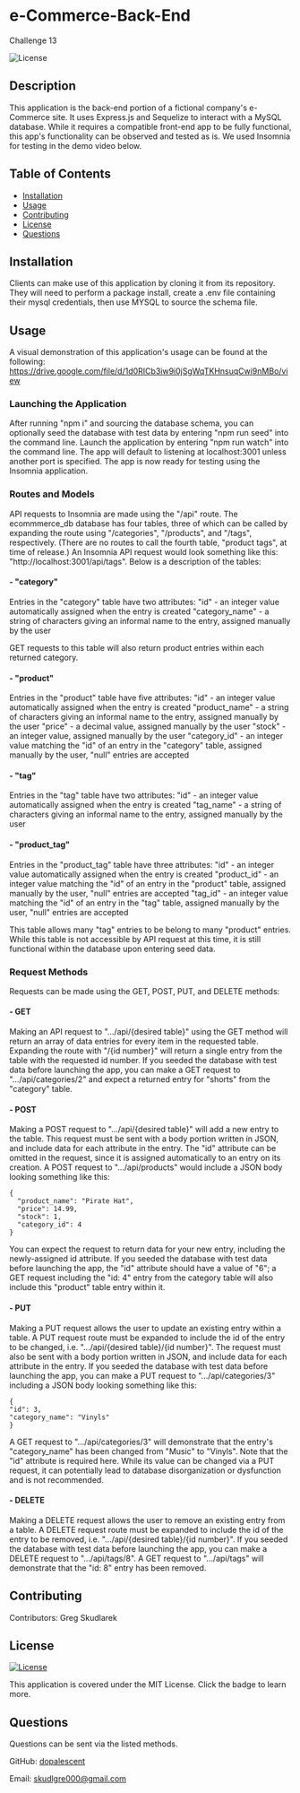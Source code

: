 # e-Commerce-Back-End
Challenge 13

  ![License](https://img.shields.io/badge/License-MIT-blue)

  ## Description
  This application is the back-end portion of a fictional company's e-Commerce site. It uses Express.js and Sequelize to interact with a MySQL database. While it requires a compatible front-end app to be fully functional, this app's functionality can be observed and tested as is. We used Insomnia for testing in the demo video below.
  
  ## Table of Contents
  - [Installation](#installation)
  - [Usage](#usage)
  - [Contributing](#contributing)
  - [License](#license)
  - [Questions](#questions)
  
  ## Installation
  Clients can make use of this application by cloning it from its repository. They will need to perform a package install, create a .env file containing their mysql credentials, then use MYSQL to source the schema file.
  
  ## Usage
  A visual demonstration of this application's usage can be found at the following:
  https://drive.google.com/file/d/1d0RICb3iw9i0jSgWqTKHnsuqCwi9nMBo/view

  ### Launching the Application
  After running "npm i" and sourcing the database schema, you can optionally seed the database with test data by entering "npm run seed" into the command line. Launch the application by entering "npm run watch" into the command line. The app will default to listening at localhost:3001 unless another port is specified. The app is now ready for testing using the Insomnia application.

  ### Routes and Models
  API requests to Insomnia are made using the "/api" route. The ecommmerce_db database has four tables, three of which can be called by expanding the route using "/categories", "/products", and "/tags", respectively. (There are no routes to call the fourth table, "product tags", at time of release.) An Insomnia API request would look something like this: "http://localhost:3001/api/tags". Below is a description of the tables:

  #### - "category"
  Entries in the "category" table have two attributes:
  "id" - an integer value automatically assigned when the entry is created
  "category_name" - a string of characters giving an informal name to the entry, assigned manually by the user
  
  GET requests to this table will also return product entries within each returned category.

  #### - "product"
  Entries in the "product" table have five attributes:
  "id" - an integer value automatically assigned when the entry is created
  "product_name" - a string of characters giving an informal name to the entry, assigned manually by the user
  "price" - a decimal value, assigned manually by the user
  "stock" - an integer value, assigned manually by the user
  "category_id" - an integer value matching the "id" of an entry in the "category" table, assigned manually by the user, "null" entries are accepted

  #### - "tag"
  Entries in the "tag" table have two attributes:
  "id" - an integer value automatically assigned when the entry is created
  "tag_name" - a string of characters giving an informal name to the entry, assigned manually by the user

  #### - "product_tag"
  Entries in the "product_tag" table have three attributes:
  "id" - an integer value automatically assigned when the entry is created
  "product_id" - an integer value matching the "id" of an entry in the "product" table, assigned manually by the user, "null" entries are accepted
  "tag_id" - an integer value matching the "id" of an entry in the "tag" table, assigned manually by the user, "null" entries are accepted

  This table allows many "tag" entries to be belong to many "product" entries. While this table is not accessible by API request at this time, it is still functional within the database upon entering seed data.

  ### Request Methods
  Requests can be made using the GET, POST, PUT, and DELETE methods:

  #### - GET
  Making an API request to ".../api/{desired table}" using the GET method will return an array of data entries for every item in the requested table. Expanding the route with "/{id number}" will return a single entry from the table with the requested id number. If you seeded the database with test data before launching the app, you can make a GET request to ".../api/categories/2" and expect a returned entry for "shorts" from the "category" table.

  #### - POST
  Making a POST request to ".../api/{desired table}" will add a new entry to the table. This request must be sent with a body portion written in JSON, and include data for each attribute in the entry. The "id" attribute can be omitted in the request, since it is assigned automatically to an entry on its creation. A POST request to ".../api/products" would include a JSON body looking something like this:
```
{
  "product_name": "Pirate Hat",
  "price": 14.99,
  "stock": 1,
  "category_id": 4
}
```
  You can expect the request to return data for your new entry, including the newly-assigned id attribute. If you seeded the database with test data before launching the app, the "id" attribute should have a value of "6"; a GET request including the "id: 4" entry from the category table will also include this "product" table entry within it.

  #### - PUT
  Making a PUT request allows the user to update an existing entry within a table. A PUT request route must be expanded to include the id of the entry to be changed, i.e. ".../api/{desired table}/{id number}". The request must also be sent with a body portion written in JSON, and include data for each attribute in the entry. If you seeded the database with test data before launching the app, you can make a PUT request to ".../api/categories/3" including a JSON body looking something like this:
  ```
{
  "id": 3,
  "category_name": "Vinyls"
}
  ```
  A GET request to ".../api/categories/3" will demonstrate that the entry's "category_name" has been changed from "Music" to "Vinyls". Note that the "id" attribute is required here. While its value can be changed via a PUT request, it can potentially lead to database disorganization or dysfunction and is not recommended.

  #### - DELETE
  Making a DELETE request allows the user to remove an existing entry from a table. A DELETE request route must be expanded to include the id of the entry to be removed, i.e. ".../api/{desired table}/{id number}". If you seeded the database with test data before launching the app, you can make a DELETE request to ".../api/tags/8". A GET request to ".../api/tags" will demonstrate that the "id: 8" entry has been removed.
  

  ## Contributing
  Contributors: Greg Skudlarek
  
  ## License
  [![License](https://img.shields.io/badge/License-MIT-blue)](https://www.opensource.org/licenses/MIT)

  This application is covered under the MIT License. Click the badge to learn more.
  
  ## Questions
  Questions can be sent via the listed methods.
  
 
  GitHub: [dopalescent](https://github.com/dopalescent)
  

  Email: skudlgre000@gmail.com